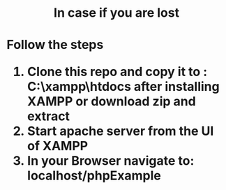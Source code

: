 <h1 align="center">In case if you are lost <h1/>
  <p>Follow the steps </p>
<ol>
  <li>Clone this repo and copy it to : C:\xampp\htdocs after installing XAMPP
  or download zip and extract</li>
  <li>Start apache server from the UI of XAMPP</li>
  <li>In your Browser navigate to: localhost/phpExample</li>
</ol>

